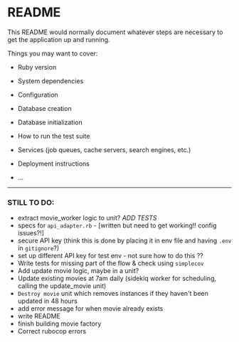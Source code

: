# README

This README would normally document whatever steps are necessary to get the
application up and running.

Things you may want to cover:

* Ruby version

* System dependencies

* Configuration

* Database creation

* Database initialization

* How to run the test suite

* Services (job queues, cache servers, search engines, etc.)

* Deployment instructions

* ...

--------

### STILL TO DO:
- extract movie_worker logic to unit? *ADD TESTS*
- specs for `api_adapter.rb` - [written but need to get working!! config issues?!]
- secure API key (think this is done by placing it in env file and having `.env` in `gitignore`?)
- set up different API key for test env - not sure how to do this ?? 
- Write tests for missing part of the flow & check using `simplecov`
- Add update movie logic, maybe in a unit? 
- Update existing movies at 7am daily (sidekiq worker for scheduling, calling the update_movie unit)
- `Destroy movie` unit which removes instances if they haven't been updated in 48 hours
- add error message for when movie already exists
- write README
- finish building movie factory
- Correct rubocop errors
